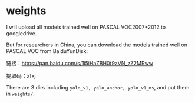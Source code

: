 # weights
I will upload all models trained well on PASCAL VOC2007+2012 to googledrive.

But for researchers in China, you can download the models trained well on PASCAL VOC from BaiduYunDisk:

链接：https://pan.baidu.com/s/1i5iHaZBH0t9zVN_zZ2MRww 

提取码：xfxj

There are 3 dirs including `yolo_v1, yolo_anchor, yolo_v1_ms`, and put them in `weights/`.